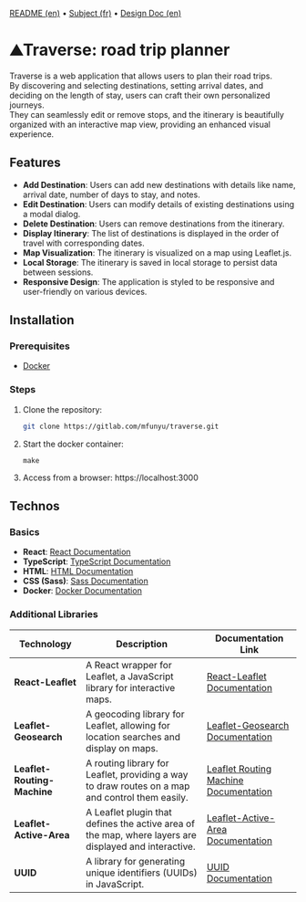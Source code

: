[README (en)](README.md) • [Subject (fr)](SUBJECT.md) • [Design Doc (en)](DESIGN.md)

# ⛰️Traverse: road trip planner
Traverse is a web application that allows users to plan their road trips. <br/>
By discovering and selecting destinations, setting arrival dates, and deciding on the length of stay, users can craft their own personalized journeys. <br/>
They can seamlessly edit or remove stops, and the itinerary is beautifully organized with an interactive map view, providing an enhanced visual experience.

## Features
- **Add Destination**: Users can add new destinations with details like name, arrival date, number of days to stay, and notes.
- **Edit Destination**: Users can modify details of existing destinations using a modal dialog.
- **Delete Destination**: Users can remove destinations from the itinerary.
- **Display Itinerary**: The list of destinations is displayed in the order of travel with corresponding dates.
- **Map Visualization**: The itinerary is visualized on a map using Leaflet.js.
- **Local Storage**: The itinerary is saved in local storage to persist data between sessions.
- **Responsive Design**: The application is styled to be responsive and user-friendly on various devices.

## Installation

### Prerequisites
- [Docker](https://www.docker.com/)

### Steps
1. Clone the repository:
   ```bash
   git clone https://gitlab.com/mfunyu/traverse.git
   ```

2. Start the docker container:
   ```
   make
   ```

3. Access from a browser: https://localhost:3000

## Technos

### Basics

- **React**: [React Documentation](https://react.dev/reference/react)
- **TypeScript**: [TypeScript Documentation](https://www.typescriptlang.org/docs/)
- **HTML**: [HTML Documentation](https://developer.mozilla.org/en-US/docs/Web/HTML)
- **CSS (Sass)**: [Sass Documentation](https://sass-lang.com/documentation)
- **Docker**: [Docker Documentation](https://docs.docker.com/)

### Additional Libraries

| Technology                | Description                                                                                 | Documentation Link                                 |
|---------------------------|---------------------------------------------------------------------------------------------|---------------------------------------------------|
| **React-Leaflet**         | A React wrapper for Leaflet, a JavaScript library for interactive maps.                     | [React-Leaflet Documentation](https://react-leaflet.js.org/)  |
| **Leaflet-Geosearch**     | A geocoding library for Leaflet, allowing for location searches and display on maps.         | [Leaflet-Geosearch Documentation](https://github.com/smeijer/leaflet-geosearch) |
| **Leaflet-Routing-Machine** | A routing library for Leaflet, providing a way to draw routes on a map and control them easily.      | [Leaflet Routing Machine Documentation](http://www.liedman.net/leaflet-routing-machine/) |
| **Leaflet-Active-Area**   | A Leaflet plugin that defines the active area of the map, where layers are displayed and interactive. | [Leaflet-Active-Area Documentation](https://github.com/Mappy/Leaflet-active-area) |
| **UUID**                  | A library for generating unique identifiers (UUIDs) in JavaScript.                          | [UUID Documentation](https://github.com/uuidjs/uuid) |


